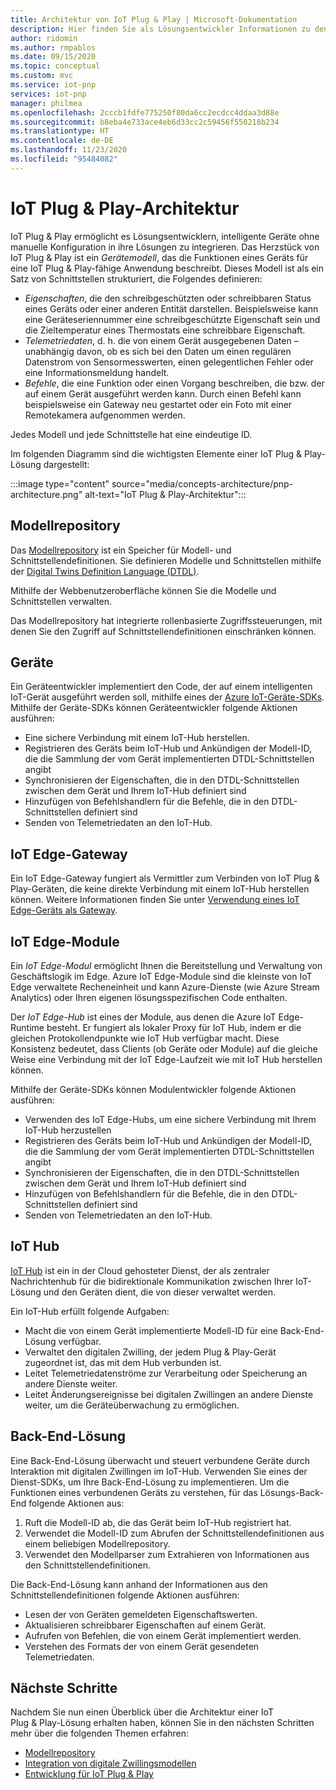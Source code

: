 ```yaml
---
title: Architektur von IoT Plug & Play | Microsoft-Dokumentation
description: Hier finden Sie als Lösungsentwickler Informationen zu den Hauptelementen der Architektur von IoT Plug & Play.
author: ridomin
ms.author: rmpablos
ms.date: 09/15/2020
ms.topic: conceptual
ms.custom: mvc
ms.service: iot-pnp
services: iot-pnp
manager: philmea
ms.openlocfilehash: 2cccb1fdfe775250f80da6cc2ecdcc4ddaa3d88e
ms.sourcegitcommit: b8eba4e733ace4eb6d33cc2c59456f550218b234
ms.translationtype: HT
ms.contentlocale: de-DE
ms.lasthandoff: 11/23/2020
ms.locfileid: "95484082"
---
```

# <a name="iot-plug-and-play-architecture"></a>IoT Plug & Play-Architektur

IoT Plug & Play ermöglicht es Lösungsentwicklern, intelligente Geräte ohne manuelle Konfiguration in ihre Lösungen zu integrieren. Das Herzstück von IoT Plug & Play ist ein _Gerätemodell_, das die Funktionen eines Geräts für eine IoT Plug & Play-fähige Anwendung beschreibt. Dieses Modell ist als ein Satz von Schnittstellen strukturiert, die Folgendes definieren:

- _Eigenschaften_, die den schreibgeschützten oder schreibbaren Status eines Geräts oder einer anderen Entität darstellen. Beispielsweise kann eine Geräteseriennummer eine schreibgeschützte Eigenschaft sein und die Zieltemperatur eines Thermostats eine schreibbare Eigenschaft.
- _Telemetriedaten_, d. h. die von einem Gerät ausgegebenen Daten – unabhängig davon, ob es sich bei den Daten um einen regulären Datenstrom von Sensormesswerten, einen gelegentlichen Fehler oder eine Informationsmeldung handelt.
- _Befehle_, die eine Funktion oder einen Vorgang beschreiben, die bzw. der auf einem Gerät ausgeführt werden kann. Durch einen Befehl kann beispielsweise ein Gateway neu gestartet oder ein Foto mit einer Remotekamera aufgenommen werden.

Jedes Modell und jede Schnittstelle hat eine eindeutige ID.

Im folgenden Diagramm sind die wichtigsten Elemente einer IoT Plug & Play-Lösung dargestellt:

:::image type="content" source="media/concepts-architecture/pnp-architecture.png" alt-text="IoT Plug & Play-Architektur":::

## <a name="model-repository"></a>Modellrepository

Das [Modellrepository](./concepts-model-repository.md) ist ein Speicher für Modell- und Schnittstellendefinitionen. Sie definieren Modelle und Schnittstellen mithilfe der [Digital Twins Definition Language (DTDL)](https://github.com/Azure/opendigitaltwins-dtdl).

Mithilfe der Webbenutzeroberfläche können Sie die Modelle und Schnittstellen verwalten.

Das Modellrepository hat integrierte rollenbasierte Zugriffssteuerungen, mit denen Sie den Zugriff auf Schnittstellendefinitionen einschränken können.

## <a name="devices"></a>Geräte

Ein Geräteentwickler implementiert den Code, der auf einem intelligenten IoT-Gerät ausgeführt werden soll, mithilfe eines der [Azure IoT-Geräte-SDKs](./libraries-sdks.md). Mithilfe der Geräte-SDKs können Geräteentwickler folgende Aktionen ausführen:

- Eine sichere Verbindung mit einem IoT-Hub herstellen.
- Registrieren des Geräts beim IoT-Hub und Ankündigen der Modell-ID, die die Sammlung der vom Gerät implementierten DTDL-Schnittstellen angibt
- Synchronisieren der Eigenschaften, die in den DTDL-Schnittstellen zwischen dem Gerät und Ihrem IoT-Hub definiert sind
- Hinzufügen von Befehlshandlern für die Befehle, die in den DTDL-Schnittstellen definiert sind
- Senden von Telemetriedaten an den IoT-Hub.

## <a name="iot-edge-gateway"></a>IoT Edge-Gateway

Ein IoT Edge-Gateway fungiert als Vermittler zum Verbinden von IoT Plug & Play-Geräten, die keine direkte Verbindung mit einem IoT-Hub herstellen können. Weitere Informationen finden Sie unter [Verwendung eines IoT Edge-Geräts als Gateway](../iot-edge/iot-edge-as-gateway.md).

## <a name="iot-edge-modules"></a>IoT Edge-Module

Ein _IoT Edge-Modul_ ermöglicht Ihnen die Bereitstellung und Verwaltung von Geschäftslogik im Edge. Azure IoT Edge-Module sind die kleinste von IoT Edge verwaltete Recheneinheit und kann Azure-Dienste (wie Azure Stream Analytics) oder Ihren eigenen lösungsspezifischen Code enthalten.

Der _IoT Edge-Hub_ ist eines der Module, aus denen die Azure IoT Edge-Runtime besteht. Er fungiert als lokaler Proxy für IoT Hub, indem er die gleichen Protokollendpunkte wie IoT Hub verfügbar macht. Diese Konsistenz bedeutet, dass Clients (ob Geräte oder Module) auf die gleiche Weise eine Verbindung mit der IoT Edge-Laufzeit wie mit IoT Hub herstellen können.

Mithilfe der Geräte-SDKs können Modulentwickler folgende Aktionen ausführen:

- Verwenden des IoT Edge-Hubs, um eine sichere Verbindung mit Ihrem IoT-Hub herzustellen
- Registrieren des Geräts beim IoT-Hub und Ankündigen der Modell-ID, die die Sammlung der vom Gerät implementierten DTDL-Schnittstellen angibt
- Synchronisieren der Eigenschaften, die in den DTDL-Schnittstellen zwischen dem Gerät und Ihrem IoT-Hub definiert sind
- Hinzufügen von Befehlshandlern für die Befehle, die in den DTDL-Schnittstellen definiert sind
- Senden von Telemetriedaten an den IoT-Hub.

## <a name="iot-hub"></a>IoT Hub

[IoT Hub](../iot-hub/about-iot-hub.md) ist ein in der Cloud gehosteter Dienst, der als zentraler Nachrichtenhub für die bidirektionale Kommunikation zwischen Ihrer IoT-Lösung und den Geräten dient, die von dieser verwaltet werden.

Ein IoT-Hub erfüllt folgende Aufgaben:

- Macht die von einem Gerät implementierte Modell-ID für eine Back-End-Lösung verfügbar.
- Verwaltet den digitalen Zwilling, der jedem Plug & Play-Gerät zugeordnet ist, das mit dem Hub verbunden ist.
- Leitet Telemetriedatenströme zur Verarbeitung oder Speicherung an andere Dienste weiter.
- Leitet Änderungsereignisse bei digitalen Zwillingen an andere Dienste weiter, um die Geräteüberwachung zu ermöglichen.

## <a name="backend-solution"></a>Back-End-Lösung

Eine Back-End-Lösung überwacht und steuert verbundene Geräte durch Interaktion mit digitalen Zwillingen im IoT-Hub. Verwenden Sie eines der Dienst-SDKs, um Ihre Back-End-Lösung zu implementieren. Um die Funktionen eines verbundenen Geräts zu verstehen, für das Lösungs-Back-End folgende Aktionen aus:

1. Ruft die Modell-ID ab, die das Gerät beim IoT-Hub registriert hat.
1. Verwendet die Modell-ID zum Abrufen der Schnittstellendefinitionen aus einem beliebigen Modellrepository.
1. Verwendet den Modellparser zum Extrahieren von Informationen aus den Schnittstellendefinitionen.

Die Back-End-Lösung kann anhand der Informationen aus den Schnittstellendefinitionen folgende Aktionen ausführen:

- Lesen der von Geräten gemeldeten Eigenschaftswerten.
- Aktualisieren schreibbarer Eigenschaften auf einem Gerät.
- Aufrufen von Befehlen, die von einem Gerät implementiert werden.
- Verstehen des Formats der von einem Gerät gesendeten Telemetriedaten.

## <a name="next-steps"></a>Nächste Schritte

Nachdem Sie nun einen Überblick über die Architektur einer IoT Plug & Play-Lösung erhalten haben, können Sie in den nächsten Schritten mehr über die folgenden Themen erfahren:

- [Modellrepository](./concepts-model-repository.md)
- [Integration von digitale Zwillingsmodellen](./concepts-model-discovery.md)
- [Entwicklung für IoT Plug & Play](./concepts-developer-guide-device.md)
